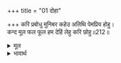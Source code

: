 +++
title = "01 दोहा"

+++
करि प्रबोधु मुनिबर कहेउ अतिथि पेमप्रिय होहु।  
कन्द मूल फल फूल हम देहिं लेहु करि छोहु॥212॥  

<details><summary>मूल</summary>

करि प्रबोधु मुनिबर कहेउ अतिथि पेमप्रिय होहु।  
कन्द मूल फल फूल हम देहिं लेहु करि छोहु॥212॥  
</details>

<details><summary>भावार्थ</summary>

इस प्रकार मुनिश्रेष्ठ भरद्वाजजी ने उनका समाधान करके कहा- अब आप लोग हमारे प्रेम प्रिय अतिथि बनिए और कृपा करके कन्द-मूल, फल-फूल जो कुछ हम दें, स्वीकार कीजिए॥212॥  
</details>



